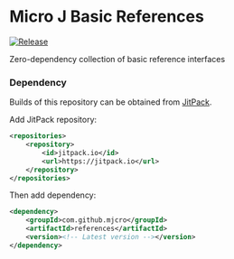 # Micro J Basic References 

[![Release](https://jitpack.io/v/mjcro/references.svg)](https://jitpack.io/#mjcro/references)

Zero-dependency collection of basic reference interfaces

### Dependency

Builds of this repository can be obtained from [JitPack](https://jitpack.io/#mjcro/references).

Add JitPack repository:

```xml
<repositories>
    <repository>
        <id>jitpack.io</id>
        <url>https://jitpack.io</url>
    </repository>
</repositories>
```

Then add dependency:

```xml
<dependency>
    <groupId>com.github.mjcro</groupId>
    <artifactId>references</artifactId>
    <version><!-- Latest version --></version>
</dependency>
```
